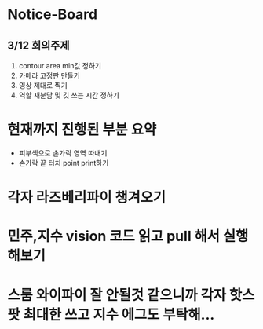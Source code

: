 # Notice-Board

## 3/12 회의주제
1. contour area min값 정하기
2. 카메라 고정판 만들기
3. 영상 제대로 찍기
4. 역할 재분담 및 깃 쓰는 시간 정하기

# 현재까지 진행된 부분 요약
- 피부색으로 손가락 영역 따내기
- 손가락 끝 터치 point print하기

# 각자 라즈베리파이 챙겨오기
# 민주,지수 vision 코드 읽고 pull 해서 실행해보기
# 스룸 와이파이 잘 안될것 같으니까 각자 핫스팟 최대한 쓰고 지수 에그도 부탁해...
